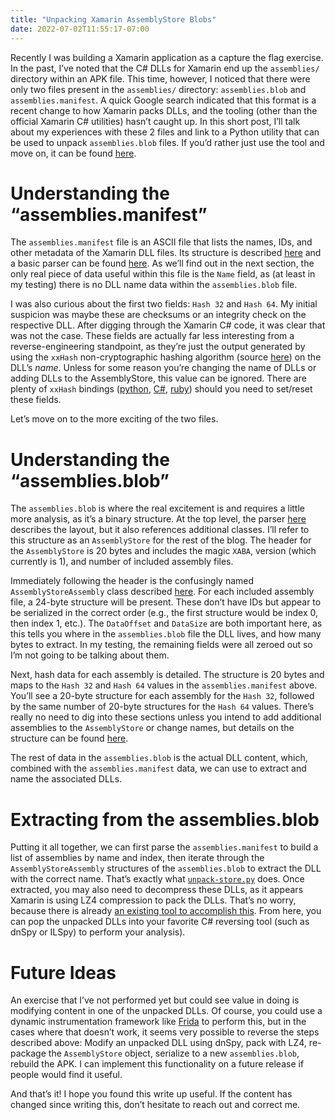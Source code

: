 ```yaml
---
title: "Unpacking Xamarin AssemblyStore Blobs"
date: 2022-07-02T11:55:17-07:00
---
```


Recently I was building a Xamarin application as a capture the flag exercise. In the past, I’ve noted that the C# DLLs for Xamarin end up the `assemblies/` directory within an APK file. This time, however, I noticed that there were only two files present in the `assemblies/` directory: `assemblies.blob` and `assemblies.manifest`. A quick Google search indicated that this format is a recent change to how Xamarin packs DLLs, and the tooling (other than the official Xamarin C# utilities) hasn’t caught up. In this short post, I’ll talk about my experiences with these 2 files and link to a Python utility that can be used to unpack `assemblies.blob` files. If you’d rather just use the tool and move on, it can be found [here]( https://github.com/jakev/xamarin-assembly-store-unpack).

# Understanding the “assemblies.manifest”
The `assemblies.manifest` file is an ASCII file that lists the names, IDs, and other metadata of the Xamarin DLL files. Its structure is described [here]( https://github.com/xamarin/xamarin-android/blob/main/tools/assembly-store-reader/AssemblyStoreManifestEntry.cs) and a basic parser can be found [here]( https://github.com/xamarin/xamarin-android/blob/main/tools/assembly-store-reader/AssemblyStoreManifestReader.cs). As we’ll find out in the next section, the only real piece of data useful within this file is the `Name` field, as (at least in my testing) there is no DLL name data within the `assemblies.blob` file.

I was also curious about the first two fields: `Hash 32` and `Hash 64`. My initial suspicion was maybe these are checksums or an integrity check on the respective DLL. After digging through the Xamarin C# code, it was clear that was not the case. These fields are actually far less interesting from a reverse-engineering standpoint, as they’re just the output generated by using the `xxHash` non-cryptographic hashing algorithm (source [here]( https://github.com/Cyan4973/xxHash)) on the DLL’s *name*. Unless for some reason you’re changing the name of DLLs or adding DLLs to the AssemblyStore, this value can be ignored. There are plenty of `xxHash` bindings ([python]( https://github.com/Cyan4973/xxHash), [C#](https://www.nuget.org/packages/K4os.Hash.xxHash/), [ruby](https://github.com/nashby/xxhash)) should you need to set/reset these fields.

Let’s move on to the more exciting of the two files.
# Understanding the “assemblies.blob”
The `assemblies.blob` is where the real excitement is and requires a little more analysis, as it’s a binary structure. At the top level, the parser [here](https://github.com/xamarin/xamarin-android/blob/main/tools/assembly-store-reader/AssemblyStoreReader.cs) describes the layout, but it also references additional classes. I’ll refer to this structure as an `AssemblyStore` for the rest of the blog. The header for the `AssemblyStore` is 20 bytes and includes the magic `XABA`, version (which currently is 1), and number of included assembly files.

Immediately following the header is the confusingly named `AssemblyStoreAssembly` class described [here]( https://github.com/xamarin/xamarin-android/blob/main/tools/assembly-store-reader/AssemblyStoreAssembly.cs#L25). For each included assembly file, a 24-byte structure will be present. These don’t have IDs but appear to be serialized in the correct order (e.g., the first structure would be index 0, then index 1, etc.). The `DataOffset` and `DataSize` are both important here, as this tells you where in the `assemblies.blob` file the DLL lives, and how many bytes to extract. In my testing, the remaining fields were all zeroed out so I’m not going to be talking about them.

Next, hash data for each assembly is detailed. The structure is 20 bytes and maps to the `Hash 32` and `Hash 64` values in the `assemblies.manifest` above. You’ll see a 20-byte structure for each assembly for the `Hash 32`, followed by the same number of 20-byte structures for the `Hash 64` values. There’s really no need to dig into these sections unless you intend to add additional assemblies to the `AssemblyStore` or change names, but details on the structure can be found [here]( https://github.com/xamarin/xamarin-android/blob/main/tools/assembly-store-reader/AssemblyStoreHashEntry.cs).

The rest of data in the `assemblies.blob` is the actual DLL content, which, combined with the `assemblies.manifest` data, we can use to extract and name the associated DLLs.

# Extracting from the assemblies.blob
Putting it all together, we can first parse the `assemblies.manifest` to build a list of assemblies by name and index, then iterate through the `AssemblyStoreAssembly` structures of the `assemblies.blob` to extract the DLL with the correct name. That’s exactly what [`unpack-store.py`]( https://github.com/jakev/xamarin-assembly-store-unpack/blob/master/unpack-store.py) does. Once extracted, you may also need to decompress these DLLs, as it appears Xamarin is using LZ4 compression to pack the DLLs. That’s no worry, because there is already [an existing tool to accomplish this]( https://github.com/securitygrind/lz4_decompress). From here, you can pop the unpacked DLLs into your favorite C# reversing tool (such as dnSpy or ILSpy) to perform your analysis).
# Future Ideas
An exercise that I’ve not performed yet but could see value in doing is modifying content in one of the unpacked DLLs. Of course, you could use a dynamic instrumentation framework like [Frida]( https://frida.re/) to perform this, but in the cases where that doesn’t work, it seems very possible to reverse the steps described above: Modify an unpacked DLL using dnSpy, pack with LZ4, re-package the `AssemblyStore` object, serialize to a new `assemblies.blob`, rebuild the APK. I can implement this functionality on a future release if people would find it useful.

And that’s it! I hope you found this write up useful. If the content has changed since writing this, don’t hesitate to reach out and correct me.
